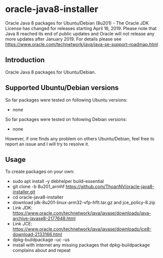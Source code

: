 # oracle-java8-installer
Oracle Java 8 packages for Ubuntu/Debian (8u201) - The Oracle JDK License has changed for releases starting April 16, 2019.
Please note that Java 8 reached its end of public updates and Oracle will not release any more updates after January 2019. For details please see https://www.oracle.com/technetwork/java/java-se-support-roadmap.html

Introduction
------------

Oracle Java 8 packages for Ubuntu/Debian.

Supported Ubuntu/Debian versions
-------------------------

So far packages were tested on following Ubuntu versions:

- none

So far packages were tested on following Debian versions:

- none

However, if one finds any problem on others Ubuntu/Debian,
feel free to report an issue and I will try to resolve it.

Usage
-----

To create packages on your own:

- sudo apt install -y debhelper build-essential
- git clone -b 8u201_armhf https://github.com/ThoanNV/oracle-java8-installer.git
- cd oracle-java8-installer
- download jdk-8u201-linux-arm32-vfp-hflt.tar.gz and jce_policy-8.zip
- Link JDK: https://www.oracle.com/technetwork/java/javase/downloads/java-archive-javase8-2177648.html
- Link JCE: https://www.oracle.com/technetwork/java/javase/downloads/jce8-download-2133166.html
- dpkg-buildpackage -uc -us
- install with internet any missing packages that dpkg-buildpackage complains about and repeat
